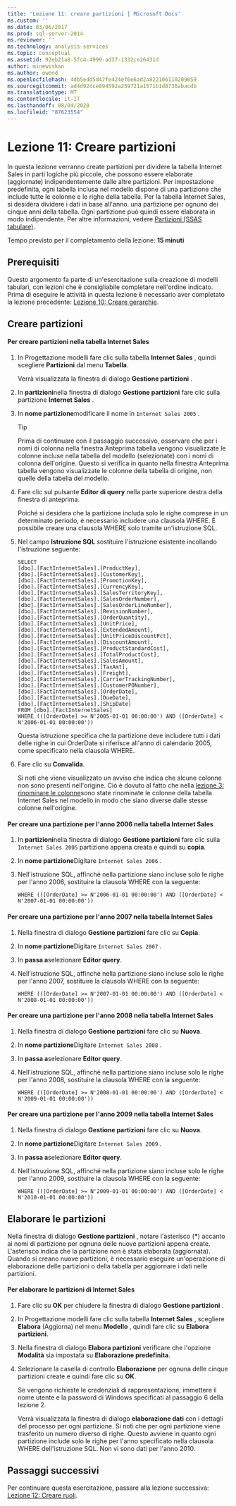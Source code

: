 ```yaml
---
title: 'Lezione 11: creare partizioni | Microsoft Docs'
ms.custom: ''
ms.date: 03/06/2017
ms.prod: sql-server-2014
ms.reviewer: ''
ms.technology: analysis-services
ms.topic: conceptual
ms.assetid: 92eb21a8-5fc4-4999-ad37-1332ce26431d
author: minewiskan
ms.author: owend
ms.openlocfilehash: 4db5edd5d47fe424ef6e6ad2a822106110209059
ms.sourcegitcommit: ad4d92dce894592a259721a1571b1d8736abacdb
ms.translationtype: MT
ms.contentlocale: it-IT
ms.lasthandoff: 08/04/2020
ms.locfileid: "87623554"
---
```

# <a name="lesson-11-create-partitions"></a>Lezione 11: Creare partizioni
  In questa lezione verranno create partizioni per dividere la tabella Internet Sales in parti logiche più piccole, che possono essere elaborate (aggiornate) indipendentemente dalle altre partizioni. Per impostazione predefinita, ogni tabella inclusa nel modello dispone di una partizione che include tutte le colonne e le righe della tabella. Per la tabella Internet Sales, si desidera dividere i dati in base all'anno. una partizione per ognuno dei cinque anni della tabella.  Ogni partizione può quindi essere elaborata in modo indipendente. Per altre informazioni, vedere [Partizioni &#40;SSAS tabulare&#41;](tabular-models/partitions-ssas-tabular.md).  
  
 Tempo previsto per il completamento della lezione: **15 minuti**  
  
## <a name="prerequisites"></a>Prerequisiti  
 Questo argomento fa parte di un'esercitazione sulla creazione di modelli tabulari, con lezioni che è consigliabile completare nell'ordine indicato. Prima di eseguire le attività in questa lezione è necessario aver completato la lezione precedente: [Lezione 10: Creare gerarchie](lesson-9-create-hierarchies.md).  
  
## <a name="create-partitions"></a>Creare partizioni  
  
#### <a name="to-create-partitions-in-the-internet-sales-table"></a>Per creare partizioni nella tabella Internet Sales  
  
1.  In Progettazione modelli fare clic sulla tabella **Internet Sales** , quindi scegliere **Partizioni** dal menu **Tabella**.  
  
     Verrà visualizzata la finestra di dialogo **Gestione partizioni** .  
  
2.  In **partizioni**nella finestra di dialogo **Gestione partizioni** fare clic sulla partizione **Internet Sales** .  
  
3.  In **nome partizione**modificare il nome in `Internet Sales 2005` .  
  
    > [!TIP]  
    >  Prima di continuare con il passaggio successivo, osservare che per i nomi di colonna nella finestra Anteprima tabella vengono visualizzate le colonne incluse nella tabella del modello (selezionate) con i nomi di colonna dell'origine. Questo si verifica in quanto nella finestra Anteprima tabella vengono visualizzate le colonne della tabella di origine, non quelle della tabella del modello.  
  
4.  Fare clic sul pulsante **Editor di query** nella parte superiore destra della finestra di anteprima.  
  
     Poiché si desidera che la partizione includa solo le righe comprese in un determinato periodo, è necessario includere una clausola WHERE. È possibile creare una clausola WHERE solo tramite un'istruzione SQL.  
  
5.  Nel campo **Istruzione SQL** sostituire l'istruzione esistente incollando l'istruzione seguente:  
  
    ```  
    SELECT   
    [dbo].[FactInternetSales].[ProductKey],  
    [dbo].[FactInternetSales].[CustomerKey],  
    [dbo].[FactInternetSales].[PromotionKey],  
    [dbo].[FactInternetSales].[CurrencyKey],  
    [dbo].[FactInternetSales].[SalesTerritoryKey],  
    [dbo].[FactInternetSales].[SalesOrderNumber],  
    [dbo].[FactInternetSales].[SalesOrderLineNumber],  
    [dbo].[FactInternetSales].[RevisionNumber],  
    [dbo].[FactInternetSales].[OrderQuantity],  
    [dbo].[FactInternetSales].[UnitPrice],  
    [dbo].[FactInternetSales].[ExtendedAmount],  
    [dbo].[FactInternetSales].[UnitPriceDiscountPct],  
    [dbo].[FactInternetSales].[DiscountAmount],  
    [dbo].[FactInternetSales].[ProductStandardCost],  
    [dbo].[FactInternetSales].[TotalProductCost],  
    [dbo].[FactInternetSales].[SalesAmount],  
    [dbo].[FactInternetSales].[TaxAmt],  
    [dbo].[FactInternetSales].[Freight],  
    [dbo].[FactInternetSales].[CarrierTrackingNumber],  
    [dbo].[FactInternetSales].[CustomerPONumber],  
    [dbo].[FactInternetSales].[OrderDate],  
    [dbo].[FactInternetSales].[DueDate],  
    [dbo].[FactInternetSales].[ShipDate]   
    FROM [dbo].[FactInternetSales]  
    WHERE (([OrderDate] >= N'2005-01-01 00:00:00') AND ([OrderDate] < N'2006-01-01 00:00:00'))  
    ```  
  
     Questa istruzione specifica che la partizione deve includere tutti i dati delle righe in cui OrderDate si riferisce all'anno di calendario 2005, come specificato nella clausola WHERE.  
  
6.  Fare clic su **Convalida**.  
  
     Si noti che viene visualizzato un avviso che indica che alcune colonne non sono presenti nell'origine. Ciò è dovuto al fatto che nella [lezione 3: rinominare le colonne](rename-columns.md)sono state rinominate le colonne della tabella Internet Sales nel modello in modo che siano diverse dalle stesse colonne nell'origine.  
  
#### <a name="to-create-a-partition-for-the-2006-year-in-the-internet-sales-table"></a>Per creare una partizione per l'anno 2006 nella tabella Internet Sales  
  
1.  In **partizioni**nella finestra di dialogo **Gestione partizioni** fare clic sulla `Internet Sales 2005` partizione appena creata e quindi su **copia**.  
  
2.  In **nome partizione**Digitare `Internet Sales 2006` .  
  
3.  Nell'istruzione SQL, affinché nella partizione siano incluse solo le righe per l'anno 2006, sostituire la clausola WHERE con la seguente:  
  
    ```  
    WHERE (([OrderDate] >= N'2006-01-01 00:00:00') AND ([OrderDate] < N'2007-01-01 00:00:00'))  
    ```  
  
#### <a name="to-create-a-partition-for-the-2007-year-in-the-internet-sales-table"></a>Per creare una partizione per l'anno 2007 nella tabella Internet Sales  
  
1.  Nella finestra di dialogo **Gestione partizioni** fare clic su **Copia**.  
  
2.  In **nome partizione**Digitare `Internet Sales 2007` .  
  
3.  In **passa a**selezionare **Editor query**.  
  
4.  Nell'istruzione SQL, affinché nella partizione siano incluse solo le righe per l'anno 2007, sostituire la clausola WHERE con la seguente:  
  
    ```  
    WHERE (([OrderDate] >= N'2007-01-01 00:00:00') AND ([OrderDate] < N'2008-01-01 00:00:00'))  
    ```  
  
#### <a name="to-create-a-partition-for-the-2008-year-in-the-internet-sales-table"></a>Per creare una partizione per l'anno 2008 nella tabella Internet Sales  
  
1.  Nella finestra di dialogo **Gestione partizioni** fare clic su **Nuova**.  
  
2.  In **nome partizione**Digitare `Internet Sales 2008` .  
  
3.  In **passa a**selezionare **Editor query**.  
  
4.  Nell'istruzione SQL, affinché nella partizione siano incluse solo le righe per l'anno 2008, sostituire la clausola WHERE con la seguente:  
  
    ```  
    WHERE (([OrderDate] >= N'2008-01-01 00:00:00') AND ([OrderDate] < N'2009-01-01 00:00:00'))  
    ```  
  
#### <a name="to-create-a-partition-for-the-2009-year-in-the-internet-sales-table"></a>Per creare una partizione per l'anno 2009 nella tabella Internet Sales  
  
1.  Nella finestra di dialogo **Gestione partizioni** fare clic su **Nuova**.  
  
2.  In **nome partizione**Digitare `Internet Sales 2009` .  
  
3.  In **passa a**selezionare **Editor query**.  
  
4.  Nell'istruzione SQL, affinché nella partizione siano incluse solo le righe per l'anno 2009, sostituire la clausola WHERE con la seguente:  
  
    ```  
    WHERE (([OrderDate] >= N'2009-01-01 00:00:00') AND ([OrderDate] < N'2010-01-01 00:00:00'))  
    ```  
  
## <a name="process-partitions"></a>Elaborare le partizioni  
 Nella finestra di dialogo **Gestione partizioni** , notare l'asterisco (**\***) accanto ai nomi di partizione per ognuna delle nuove partizioni appena create. L'asterisco indica che la partizione non è stata elaborata (aggiornata). Quando si creano nuove partizioni, è necessario eseguire un'operazione di elaborazione delle partizioni o della tabella per aggiornare i dati nelle partizioni.  
  
#### <a name="to-process-internet-sales-partitions"></a>Per elaborare le partizioni di Internet Sales  
  
1.  Fare clic su **OK** per chiudere la finestra di dialogo **Gestione partizioni** .  
  
2.  In Progettazione modelli fare clic sulla tabella **Internet Sales** , scegliere **Elabora** (Aggiorna) nel menu **Modello** , quindi fare clic su **Elabora partizioni**.  
  
3.  Nella finestra di dialogo **Elabora partizioni** verificare che l'opzione **Modalità** sia impostata su **Elaborazione predefinita**.  
  
4.  Selezionare la casella di controllo **Elaborazione** per ognuna delle cinque partizioni create e quindi fare clic su **OK**.  
  
     Se vengono richieste le credenziali di rappresentazione, immettere il nome utente e la password di Windows specificati al passaggio 6 della lezione 2.  
  
     Verrà visualizzata la finestra di dialogo **elaborazione dati** con i dettagli del processo per ogni partizione. Si noti che per ogni partizione viene trasferito un numero diverso di righe. Questo avviene in quanto ogni partizione include solo le righe per l'anno specificato nella clausola WHERE dell'istruzione SQL. Non vi sono dati per l'anno 2010.  
  
## <a name="next-steps"></a>Passaggi successivi  
 Per continuare questa esercitazione, passare alla lezione successiva: [Lezione 12: Creare ruoli](lesson-11-create-roles.md).  
  
  

